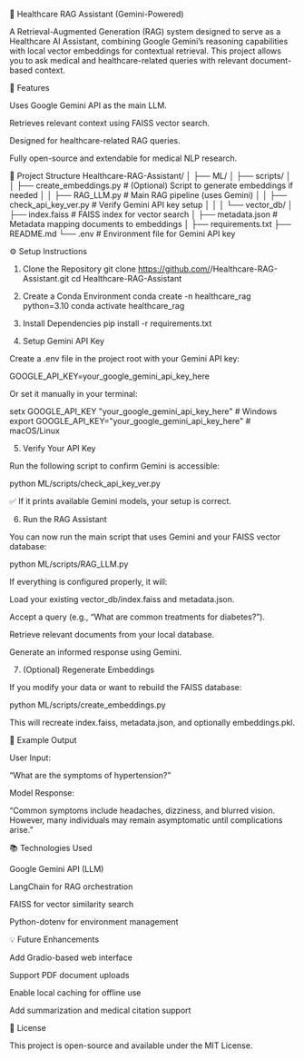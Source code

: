 🧠 Healthcare RAG Assistant (Gemini-Powered)

A Retrieval-Augmented Generation (RAG) system designed to serve as a Healthcare AI Assistant, combining Google Gemini’s reasoning capabilities with local vector embeddings for contextual retrieval.
This project allows you to ask medical and healthcare-related queries with relevant document-based context.

🚀 Features

Uses Google Gemini API as the main LLM.

Retrieves relevant context using FAISS vector search.

Designed for healthcare-related RAG queries.

Fully open-source and extendable for medical NLP research.

🧩 Project Structure
Healthcare-RAG-Assistant/
│
├── ML/
│   ├── scripts/
│   │   ├── create_embeddings.py      # (Optional) Script to generate embeddings if needed
│   │   ├── RAG_LLM.py                # Main RAG pipeline (uses Gemini)
│   │   ├── check_api_key_ver.py      # Verify Gemini API key setup
│   │
│   └── vector_db/
│       ├── index.faiss               # FAISS index for vector search
│       ├── metadata.json             # Metadata mapping documents to embeddings
│
├── requirements.txt
├── README.md
└── .env                              # Environment file for Gemini API key

⚙️ Setup Instructions
1. Clone the Repository
git clone https://github.com/<your-username>/Healthcare-RAG-Assistant.git
cd Healthcare-RAG-Assistant

2. Create a Conda Environment
conda create -n healthcare_rag python=3.10
conda activate healthcare_rag

3. Install Dependencies
pip install -r requirements.txt

4. Setup Gemini API Key

Create a .env file in the project root with your Gemini API key:

GOOGLE_API_KEY=your_google_gemini_api_key_here


Or set it manually in your terminal:

setx GOOGLE_API_KEY "your_google_gemini_api_key_here"  # Windows
export GOOGLE_API_KEY="your_google_gemini_api_key_here"  # macOS/Linux

5. Verify Your API Key

Run the following script to confirm Gemini is accessible:

python ML/scripts/check_api_key_ver.py


✅ If it prints available Gemini models, your setup is correct.

6. Run the RAG Assistant

You can now run the main script that uses Gemini and your FAISS vector database:

python ML/scripts/RAG_LLM.py


If everything is configured properly, it will:

Load your existing vector_db/index.faiss and metadata.json.

Accept a query (e.g., “What are common treatments for diabetes?”).

Retrieve relevant documents from your local database.

Generate an informed response using Gemini.

7. (Optional) Regenerate Embeddings

If you modify your data or want to rebuild the FAISS database:

python ML/scripts/create_embeddings.py


This will recreate index.faiss, metadata.json, and optionally embeddings.pkl.

🧠 Example Output

User Input:

“What are the symptoms of hypertension?”

Model Response:

“Common symptoms include headaches, dizziness, and blurred vision. However, many individuals may remain asymptomatic until complications arise.”

📚 Technologies Used

Google Gemini API (LLM)

LangChain for RAG orchestration

FAISS for vector similarity search

Python-dotenv for environment management

💡 Future Enhancements

Add Gradio-based web interface

Support PDF document uploads

Enable local caching for offline use

Add summarization and medical citation support

🧾 License

This project is open-source and available under the MIT License.
